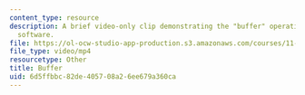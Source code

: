 ```yaml
---
content_type: resource
description: A brief video-only clip demonstrating the "buffer" operation in ArcGIS
  software.
file: https://ol-ocw-studio-app-production.s3.amazonaws.com/courses/11-205-introduction-to-spatial-analysis-fall-2019/6d5ffbbc82de405708a26ee679a360ca_MIT11_205F19_buffer.mp4
file_type: video/mp4
resourcetype: Other
title: Buffer
uid: 6d5ffbbc-82de-4057-08a2-6ee679a360ca
---
```

